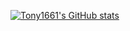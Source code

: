 [![Tony1661's GitHub stats](https://github-readme-stats.vercel.app/api?username=tony1661&theme=nord)](https://github.com/anuraghazra/github-readme-stats)
